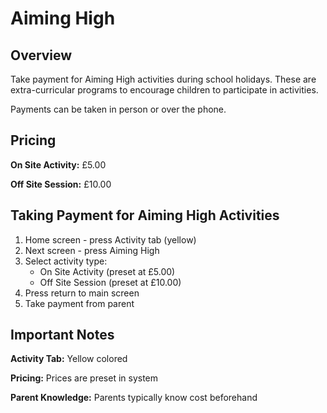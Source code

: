 # Aiming High

## Overview

Take payment for Aiming High activities during school holidays. These are extra-curricular programs to encourage children to participate in activities.

Payments can be taken in person or over the phone.

## Pricing

**On Site Activity:** £5.00

**Off Site Session:** £10.00

## Taking Payment for Aiming High Activities

1. Home screen - press Activity tab (yellow)
2. Next screen - press Aiming High
3. Select activity type:
   - On Site Activity (preset at £5.00)
   - Off Site Session (preset at £10.00)
4. Press return to main screen
5. Take payment from parent

## Important Notes

**Activity Tab:** Yellow colored

**Pricing:** Prices are preset in system

**Parent Knowledge:** Parents typically know cost beforehand
